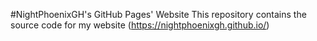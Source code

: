 #NightPhoenixGH's GitHub Pages' Website
This repository contains the source code for my website (https://nightphoenixgh.github.io/)